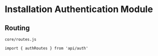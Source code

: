 # Installation Authentication Module

## Routing
```
core/routes.js

import { authRoutes } from 'api/auth'
```

